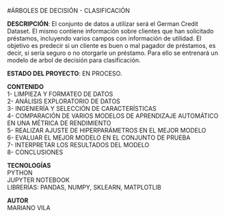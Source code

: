 #ÁRBOLES DE DECISIÓN - CLASIFICACIÓN  

**DESCRIPCIÓN**: El conjunto de datos a utilizar será el German Credit Dataset. El mismo contiene información sobre clientes que han solicitado préstamos, incluyendo varios campos con información de utilidad. El objetivo es predecir si un cliente es buen o mal pagador de préstamos, es decir, si sería seguro o no otorgarle un préstamo. Para ello se entrenará un modelo de arbol de decisión para clasificación.          

**ESTADO DEL PROYECTO**: EN PROCESO.    

**CONTENIDO**  
1- LIMPIEZA Y FORMATEO DE DATOS  
2- ANÁLISIS EXPLORATORIO DE DATOS  
3- INGENIERÍA Y SELECCIÓN DE CARACTERÍSTICAS  
4- COMPARACIÓN DE VARIOS MODELOS DE APRENDIZAJE AUTOMÁTICO EN UNA MÉTRICA DE RENDIMIENTO  
5- REALIZAR AJUSTE DE HIPERPARÁMETROS EN EL MEJOR MODELO  
6- EVALUAR EL MEJOR MODELO EN EL CONJUNTO DE PRUEBA  
7- INTERPRETAR LOS RESULTADOS DEL MODELO  
8- CONCLUSIONES      
    
**TECNOLOGÍAS**  
PYTHON  
JUPYTER NOTEBOOK  
LIBRERÍAS: PANDAS, NUMPY, SKLEARN, MATPLOTLIB   

**AUTOR**  
MARIANO VILA
